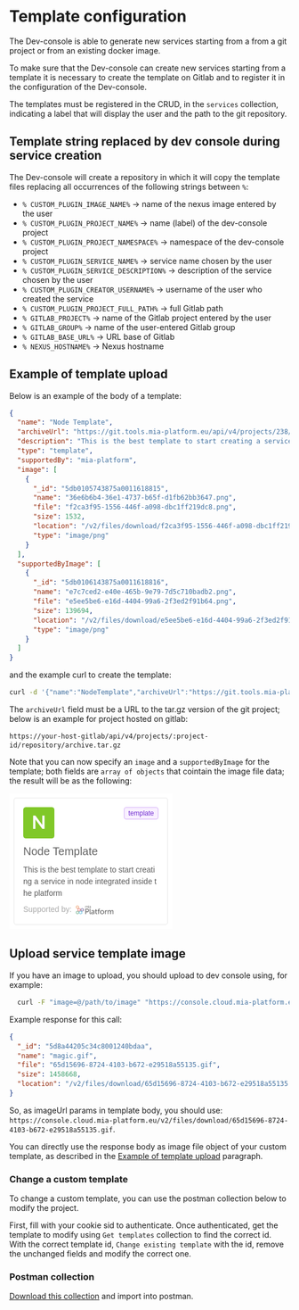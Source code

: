 # Template configuration

The Dev-console is able to generate new services starting from a from a git project or from an existing docker image.

To make sure that the Dev-console can create new services starting from a template it is necessary to create the template on Gitlab and to register it in the configuration of the Dev-console.

The templates must be registered in the CRUD, in the `services` collection, indicating a label that will display the user and the path to the git repository.

## Template string replaced by dev console during service creation

The Dev-console will create a repository in which it will copy the template files replacing all occurrences of the following strings between `%`:

* `% CUSTOM_PLUGIN_IMAGE_NAME%` -> name of the nexus image entered by the user
* `% CUSTOM_PLUGIN_PROJECT_NAME%` -> name (label) of the dev-console project
* `% CUSTOM_PLUGIN_PROJECT_NAMESPACE%` -> namespace of the dev-console project
* `% CUSTOM_PLUGIN_SERVICE_NAME%` -> service name chosen by the user
* `% CUSTOM_PLUGIN_SERVICE_DESCRIPTION%` -> description of the service chosen by the user
* `% CUSTOM_PLUGIN_CREATOR_USERNAME%` -> username of the user who created the service
* `% CUSTOM_PLUGIN_PROJECT_FULL_PATH%` -> full Gitlab path
* `% GITLAB_PROJECT%` -> name of the Gitlab project entered by the user
* `% GITLAB_GROUP%` -> name of the user-entered Gitlab group
* `% GITLAB_BASE_URL%` -> URL base of Gitlab
* `% NEXUS_HOSTNAME%` -> Nexus hostname

## Example of template upload

Below is an example of the body of a template:

```json
{
  "name": "Node Template",
  "archiveUrl": "https://git.tools.mia-platform.eu/api/v4/projects/238/repository/archive.tar.gz",
  "description": "This is the best template to start creating a service in node integrated inside the platform",
  "type": "template",
  "supportedBy": "mia-platform",
  "image": [
    {
      "_id": "5db0105743875a0011618815",
      "name": "36e6b6b4-36e1-4737-b65f-d1fb62bb3647.png",
      "file": "f2ca3f95-1556-446f-a098-dbc1ff219dc8.png",
      "size": 1532,
      "location": "/v2/files/download/f2ca3f95-1556-446f-a098-dbc1ff219dc8.png",
      "type": "image/png"
    }
  ],
  "supportedByImage": [
    {
      "_id": "5db0106143875a0011618816",
      "name": "e7c7ced2-e40e-465b-9e79-7d5c710badb2.png",
      "file": "e5ee5be6-e16d-4404-99a6-2f3ed2f91b64.png",
      "size": 139694,
      "location": "/v2/files/download/e5ee5be6-e16d-4404-99a6-2f3ed2f91b64.png",
      "type": "image/png"
    }
  ]
}
```

and the example curl to create the template:

```bash
curl -d '{"name":"NodeTemplate","archiveUrl":"https://git.tools.mia-platform.eu/api/v4/projects/238/repository/archive.tar.gz","description":"Thisisthebesttemplatetostartcreatingaserviceinnodeintegratedinsidetheplatform","type":"template","supportedBy":"mia-platform","image":[{"_id":"5db0105743875a0011618815","name":"36e6b6b4-36e1-4737-b65f-d1fb62bb3647.png","file":"f2ca3f95-1556-446f-a098-dbc1ff219dc8.png","size":1532,"location":"/v2/files/download/f2ca3f95-1556-446f-a098-dbc1ff219dc8.png","type":"image/png"}],"supportedByImage":[{"_id":"5db0106143875a0011618816","name":"e7c7ced2-e40e-465b-9e79-7d5c710badb2.png","file":"e5ee5be6-e16d-4404-99a6-2f3ed2f91b64.png","size":139694,"location":"/v2/files/download/e5ee5be6-e16d-4404-99a6-2f3ed2f91b64.png","type":"image/png"}]}' 'https://console.cloud.mia-platform.eu/v2/api/services/' -H 'cookie: <your cookie session here>' -H 'secret: <the secret goes here>' -H'content-type: application/json'
```

The `archiveUrl` field must be a URL to the tar.gz version of the git project;
below is an example for project hosted on gitlab:

```url
https://your-host-gitlab/api/v4/projects/:project-id/repository/archive.tar.gz
```

Note that you can now specify an `image` and a `supportedByImage` for the template;
both fields are `array of objects` that cointain the image file data; the result will be as the following:

![dev-console-custom-service](img/dev-console-custom-service.png)

## Upload service template image

If you have an image to upload, you should upload to dev console using, for example:

```bash
  curl -F "image=@/path/to/image" "https://console.cloud.mia-platform.eu/v2/files/" -H 'cookie: <your cookie session here>' -H 'secret: <the secret goes here>'
```

Example response for this call:

```json
{
  "_id": "5d8a44205c34c8001240bdaa",
  "name": "magic.gif",
  "file": "65d15696-8724-4103-b672-e29518a55135.gif",
  "size": 1458668,
  "location": "/v2/files/download/65d15696-8724-4103-b672-e29518a55135.gif"
}
```

So, as imageUrl params in template body, you should use: `https://console.cloud.mia-platform.eu/v2/files/download/65d15696-8724-4103-b672-e29518a55135.gif`.

You can directly use the response body as image file object of your custom template, as described in the [Example of template upload](#example-of-template-upload) paragraph.

### Change a custom template

To change a custom template, you can use the postman collection below to modify the project.

First, fill with your cookie sid to authenticate. Once authenticated, get the template to modify using `Get templates` collection to find the correct id.
With the correct template id, `Change existing template` with the id, remove the unchanged fields and modify the correct one.

### Postman collection

[Download this collection](download/template.postman_collection.json) and import into postman.
